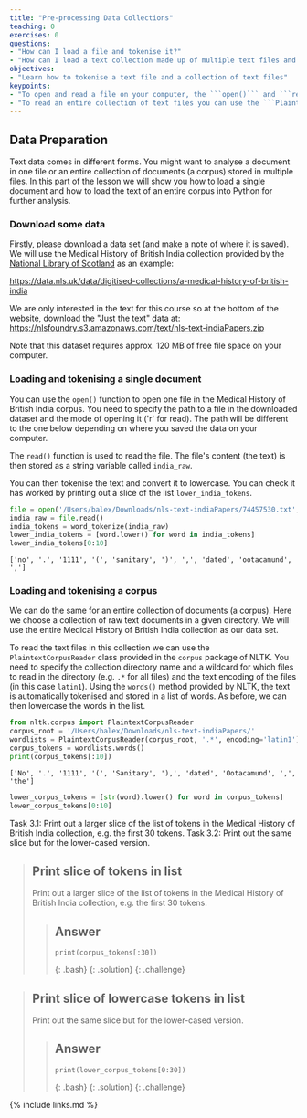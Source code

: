 ```yaml
---
title: "Pre-processing Data Collections"
teaching: 0
exercises: 0
questions:
- "How can I load a file and tokenise it?"
- "How can I load a text collection made up of multiple text files and tokenise them?"
objectives:
- "Learn how to tokenise a text file and a collection of text files"
keypoints:
- "To open and read a file on your computer, the ```open()``` and ```read()``` functions can be used. "
- "To read an entire collection of text files you can use the ```PlaintextCorpusReader``` class provided by NLTK and its ```words()``` function to extract all the words from the text in the collection."
---
```


## Data Preparation

Text data comes in different forms.  You might want to analyse a document in one file or an entire collection of documents (a corpus) stored in multiple files.  In this part of the lesson we will show you how to load a single document and how to load the text of an entire corpus into Python for further analysis.

### Download some data

Firstly, please download a data set (and make a note of where it is saved).  We will use the Medical History of British India collection provided by the [National Library of Scotland](https://www.nls.uk) as an example:

https://data.nls.uk/data/digitised-collections/a-medical-history-of-british-india

We are only interested in the text for this course so at the bottom of the website, download the "Just the text" data at:
https://nlsfoundry.s3.amazonaws.com/text/nls-text-indiaPapers.zip

Note that this dataset requires approx. 120 MB of free file space on your computer.

### Loading and tokenising a single document

You can use the ```open()``` function to open one file in the Medical History of British India corpus. You need to specify the path to a file in the downloaded dataset and the mode of opening it ('r' for read). The path will be different to the one below depending on where you saved the data on your computer.

The ```read()``` function is used to read the file. The file's content (the text) is then stored as a string variable called ```india_raw```.

You can then tokenise the text and convert it to lowercase. You can check it has worked by printing out a slice of the list ```lower_india_tokens```.

```python
file = open('/Users/balex/Downloads/nls-text-indiaPapers/74457530.txt','r')
india_raw = file.read()
india_tokens = word_tokenize(india_raw)
lower_india_tokens = [word.lower() for word in india_tokens]
lower_india_tokens[0:10]
```
    ['no', '.', '1111', '(', 'sanitary', ')', ',', 'dated', 'ootacamund', ',']

### Loading and tokenising a corpus

We can do the same for an entire collection of documents (a corpus).  Here we choose a collection of raw text documents in a given directory.  We will use the entire Medical History of British India collection as our data set.

To read the text files in this collection we can use the ```PlaintextCorpusReader``` class provided in the ```corpus``` package of NLTK.  You need to specify the collection directory name and a wildcard for which files to read in the directory (e.g. ```.*``` for all files) and the text encoding of the files (in this case ```latin1```).  Using the ```words()``` method provided by NLTK, the text is automatically tokenised and stored in a list of words. As before, we can then lowercase the words in the list.

```python
from nltk.corpus import PlaintextCorpusReader
corpus_root = '/Users/balex/Downloads/nls-text-indiaPapers/'
wordlists = PlaintextCorpusReader(corpus_root, '.*', encoding='latin1')
corpus_tokens = wordlists.words()
print(corpus_tokens[:10])
```
    ['No', '.', '1111', '(', 'Sanitary', '),', 'dated', 'Ootacamund', ',', 'the']


```python
lower_corpus_tokens = [str(word).lower() for word in corpus_tokens]
lower_corpus_tokens[0:10]
```

Task 3.1: Print out a larger slice of the list of tokens in the Medical History of British India collection, e.g. the first 30 tokens.
Task 3.2: Print out the same slice but for the lower-cased version.

> ## Print slice of tokens in list
>
> Print out a larger slice of the list of tokens in the Medical History of British India collection, e.g. the first 30 tokens.
>
> > ## Answer
> > ~~~
> > print(corpus_tokens[:30])
> > ~~~
> > {: .bash}
> {: .solution}
{: .challenge}

> ## Print slice of lowercase tokens in list
>
> Print out the same slice but for the lower-cased version.
>
> > ## Answer
> > ~~~
> > print(lower_corpus_tokens[0:30])
> > ~~~
> > {: .bash}
> {: .solution}
{: .challenge}

{% include links.md %}
